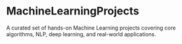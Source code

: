 # MachineLearningProjects
A curated set of hands-on Machine Learning projects covering core algorithms, NLP, deep learning, and real-world applications.
